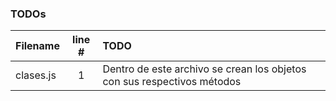 ### TODOs
| Filename | line # | TODO
|:------|:------:|:------
| clases.js | 1 | Dentro de este archivo se crean los objetos con sus respectivos métodos